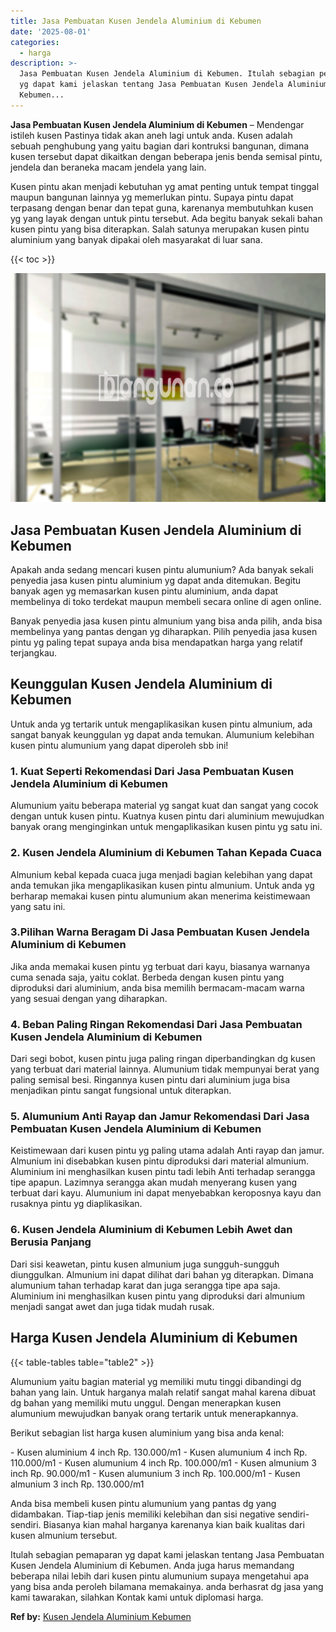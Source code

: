 ```yaml
---
title: Jasa Pembuatan Kusen Jendela Aluminium di Kebumen
date: '2025-08-01'
categories:
  - harga
description: >-
  Jasa Pembuatan Kusen Jendela Aluminium di Kebumen. Itulah sebagian pemaparan
  yg dapat kami jelaskan tentang Jasa Pembuatan Kusen Jendela Aluminium di
  Kebumen...
---
```


**Jasa Pembuatan Kusen Jendela Aluminium di Kebumen** – Mendengar istileh kusen Pastinya tidak akan aneh lagi untuk anda. Kusen adalah sebuah penghubung yang yaitu bagian dari kontruksi bangunan, dimana kusen tersebut dapat dikaitkan dengan beberapa jenis benda semisal pintu, jendela dan beraneka macam jendela yang lain.

Kusen pintu akan menjadi kebutuhan yg amat penting untuk tempat tinggal maupun bangunan lainnya yg memerlukan pintu. Supaya pintu dapat terpasang dengan benar dan tepat guna, karenanya membutuhkan kusen yg yang layak dengan untuk pintu tersebut. Ada begitu banyak sekali bahan kusen pintu yang bisa diterapkan. Salah satunya merupakan kusen pintu aluminium yang banyak dipakai oleh masyarakat di luar sana.

{{< toc >}}

![Jasa Pembuatan Kusen Jendela Aluminium di Kebumen](/images/harga-kusen-jendela-alumunium-43.png)

## Jasa Pembuatan Kusen Jendela Aluminium di Kebumen

Apakah anda sedang mencari kusen pintu alumunium? Ada banyak sekali penyedia jasa kusen pintu aluminium yg dapat anda ditemukan. Begitu banyak agen yg memasarkan kusen pintu aluminium, anda dapat membelinya di toko terdekat maupun membeli secara online di agen online.

Banyak penyedia jasa kusen pintu almunium yang bisa anda pilih, anda bisa membelinya yang pantas dengan yg diharapkan. Pilih penyedia jasa kusen pintu yg paling tepat supaya anda bisa mendapatkan harga yang relatif terjangkau.

## Keunggulan Kusen Jendela Aluminium di Kebumen

Untuk anda yg tertarik untuk mengaplikasikan kusen pintu almunium, ada sangat banyak keunggulan yg dapat anda temukan. Alumunium kelebihan kusen pintu alumunium yang dapat diperoleh sbb ini!

### 1\. Kuat Seperti Rekomendasi Dari Jasa Pembuatan Kusen Jendela Aluminium di Kebumen

Alumunium yaitu beberapa material yg sangat kuat dan sangat yang cocok dengan untuk kusen pintu. Kuatnya kusen pintu dari aluminium mewujudkan banyak orang menginginkan untuk mengaplikasikan kusen pintu yg satu ini.

### 2\. Kusen Jendela Aluminium di Kebumen Tahan Kepada Cuaca

Almunium kebal kepada cuaca juga menjadi bagian kelebihan yang dapat anda temukan jika mengaplikasikan kusen pintu almunium. Untuk anda yg berharap memakai kusen pintu alumunium akan menerima keistimewaan yang satu ini.

### 3.Pilihan Warna Beragam Di Jasa Pembuatan Kusen Jendela Aluminium di Kebumen

Jika anda memakai kusen pintu yg terbuat dari kayu, biasanya warnanya cuma senada saja, yaitu coklat. Berbeda dengan kusen pintu yang diproduksi dari aluminium, anda bisa memilih bermacam-macam warna yang sesuai dengan yang diharapkan.

### 4\. Beban Paling Ringan Rekomendasi Dari Jasa Pembuatan Kusen Jendela Aluminium di Kebumen

Dari segi bobot, kusen pintu juga paling ringan diperbandingkan dg kusen yang terbuat dari material lainnya. Alumunium tidak mempunyai berat yang paling semisal besi. Ringannya kusen pintu dari aluminium juga bisa menjadikan pintu sangat fungsional untuk diterapkan.

### 5\. Alumunium Anti Rayap dan Jamur Rekomendasi Dari Jasa Pembuatan Kusen Jendela Aluminium di Kebumen

Keistimewaan dari kusen pintu yg paling utama adalah Anti rayap dan jamur. Almunium ini disebabkan kusen pintu diproduksi dari material almunium. Aluminium ini menghasilkan kusen pintu tadi lebih Anti terhadap serangga tipe apapun. Lazimnya serangga akan mudah menyerang kusen yang terbuat dari kayu. Alumunium ini dapat menyebabkan keroposnya kayu dan rusaknya pintu yg diaplikasikan.

### 6\. Kusen Jendela Aluminium di Kebumen Lebih Awet dan Berusia Panjang

Dari sisi keawetan, pintu kusen almunium juga sungguh-sungguh diunggulkan. Almunium ini dapat dilihat dari bahan yg diterapkan. Dimana alumunium tahan terhadap karat dan juga serangga tipe apa saja. Aluminium ini menghasilkan kusen pintu yang diproduksi dari almunium menjadi sangat awet dan juga tidak mudah rusak.

## Harga Kusen Jendela Aluminium di Kebumen

{{< table-tables table="table2" >}}

Alumunium yaitu bagian material yg memiliki mutu tinggi dibandingi dg bahan yang lain. Untuk harganya malah relatif sangat mahal karena dibuat dg bahan yang memiliki mutu unggul. Dengan menerapkan kusen alumunium mewujudkan banyak orang tertarik untuk menerapkannya.

Berikut sebagian list harga kusen aluminium yang bisa anda kenal:

\- Kusen aluminium 4 inch Rp. 130.000/m1 - Kusen alumunium 4 inch Rp. 110.000/m1 - Kusen alumunium 4 inch Rp. 100.000/m1 - Kusen almunium 3 inch Rp. 90.000/m1 - Kusen alumunium 3 inch Rp. 100.000/m1 - Kusen almunium 3 inch Rp. 130.000/m1

Anda bisa membeli kusen pintu alumunium yang pantas dg yang didambakan. Tiap-tiap jenis memiliki kelebihan dan sisi negative sendiri-sendiri. Biasanya kian mahal harganya karenanya kian baik kualitas dari kusen almunium tersebut.

Itulah sebagian pemaparan yg dapat kami jelaskan tentang Jasa Pembuatan Kusen Jendela Aluminium di Kebumen. Anda juga harus memandang beberapa nilai lebih dari kusen pintu alumunium supaya mengetahui apa yang bisa anda peroleh bilamana memakainya. anda berhasrat dg jasa yang kami tawarakan, silahkan Kontak kami untuk diplomasi harga.

**Ref by:** [Kusen Jendela Aluminium Kebumen](https://id.wikipedia.org/wiki/Kusen)
